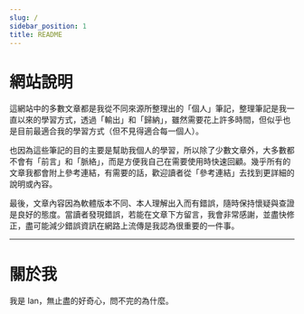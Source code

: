 ```yaml
---
slug: /
sidebar_position: 1
title: README
---
```


# 網站說明
這網站中的多數文章都是我從不同來源所整理出的「個人」筆記，整理筆記是我一直以來的學習方式，透過「輸出」和「歸納」，雖然需要花上許多時間，但似乎也是目前最適合我的學習方式（但不見得適合每一個人）。

也因為這些筆記的目的主要是幫助我個人的學習，所以除了少數文章外，大多數都不會有「前言」和「脈絡」，而是方便我自己在需要使用時快速回顧。幾乎所有的文章我都會附上參考連結，有需要的話，歡迎讀者從「參考連結」去找到更詳細的說明或內容。

最後，文章內容因為軟體版本不同、本人理解出入而有錯誤，隨時保持懷疑與查證是良好的態度。當讀者發現錯誤，若能在文章下方留言，我會非常感謝，並盡快修正，盡可能減少錯誤資訊在網路上流傳是我認為很重要的一件事。

---

# 關於我
我是 Ian，無止盡的好奇心，問不完的為什麼。
